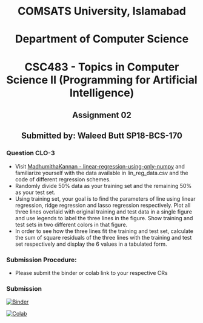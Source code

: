 <h1 style='text-align: center'> COMSATS University, Islamabad </h1>
<h1 style='text-align: center'> Department of Computer Science </h1>
<h1 style='text-align: center'> CSC483 - Topics in Computer Science II (Programming for Artificial Intelligence) </h1>
<h2 style='text-align: center'> Assignment 02 </h2>
<h2 style='text-align: center'> Submitted by: Waleed Butt SP18-BCS-170 </h2>

### Question CLO-3
* Visit [MadhumithaKannan - linear-regression-using-only-numpy](https://github.com/MadhumithaKannan/linear-regression-using-only-numpy) and familiarize yourself with the data available in lin_reg_data.csv and the code of different regression schemes.  
* Randomly divide 50% data as your training set and the remaining 50% as your test set.  
* Using training set, your goal is to find the parameters of line using linear regression, ridge regression and lasso regression respectively. Plot all three lines overlaid with original training and test data in a single figure and use legends to label the three lines in the figure. Show training and test sets in two different colors in that figure.  
* In order to see how the three lines fit the training and test set, calculate the sum of square residuals of the three lines with the training and test set respectively and display the 6 values in a tabulated form.

### Submission Procedure:  
* Please submit the binder or colab link to your respective CRs

### Submission  

[![Binder](https://mybinder.org/badge_logo.svg)](https://mybinder.org/v2/gh/waleedbutt98/A2_CS2AI.git/HEAD)

[![Colab](https://colab.research.google.com/assets/colab-badge.svg)](https://colab.research.google.com/github/waleedbutt98/A2_CS2AI/blob/master/A2.ipynb)